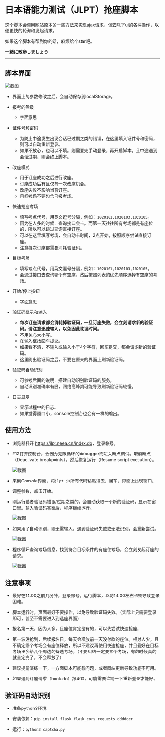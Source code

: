 # 日本语能力测试（JLPT）抢座脚本

这个脚本会调用网站原本的一些方法来实现ajax请求，但去除了ui的各种操作，以便更快的轮询和发起请求。

如果这个脚本有帮到你的话，麻烦给个star吧。

**一緒に散歩しましょう**

---

## 脚本界面

![截图](screenshot/ui-1.png)

- 界面上的参数修改之后，会自动保存到localStorage。

- 报考的等级
    - 字面意思

- 证件号和密码
    - 为防止中途发生出现会话已过期之类的错误，在这里填入证件号和密码，则可以自动重新登录。
    - 如果不放心，也可以不填。则需要先手动登录，再开启脚本。且中途遇到会话过期，则会终止脚本。

- 改座模式
    - 用于订座成功之后进行改座。
    - 订座成功后有且仅有一次改座机会。
    - 改座失败不影响当前订座。
    - 目标考场不要包含已报考场。

- 快速抢座考场
    - 填写考点代号，用英文逗号分隔，例如：`1020101,1020103,1020105`。
    - 因为在人多的时候，查询接口会卡。而第一天往往所有考场都是有座位的，所以可以跳过查询直接订座。
    - 可以在这里填写考场，会自动卡时间，2点开始，按照顺序尝试直接订座。
    - 注意每次订座都需要消耗验证码。

- 目标考场
    - 填写考点代号，用英文逗号分隔，例如：`1020101,1020103,1020105`。
    - 会通过接口去查询哪个有空座，然后按照列表的优先顺序选择有空座的考场。

- 开始/停止按钮
    - 字面意思

- 验证码显示和输入
    - **每次订座请求都会消耗掉验证码，一旦订座失败，会立刻请求新的验证码。请注意迅速输入，以免因此耽误时间。**
    - 不用关心大小写。
    - 在输入框按回车提交。
    - 如果看不清，不输入或输入小于4个字符，回车提交，都会请求新的验证码。
    - 这里刷出验证码之后，不要在原来的界面上刷新验证码。

- 验证码自动识别
    - 可参考后面的说明，搭建自动识别验证码的服务。
    - 自动识别准确率有限，网络高峰期可能导致刷新验证码较慢。

- 日志显示
    - 显示过程中的日志。
    - 如果觉得窗口小，console控制台也会有一样的输出。

## 使用方法

- 浏览器打开 <https://jlpt.neea.cn/index.do>，登录帐号。

- F12打开控制台，会因为无限循环的debugger而进入断点调试。取消断点（Deactivate breakpoints），然后恢复运行（Resume script execution）。

    ![截图](screenshot/debug.png)

- 来到Console界面，将`jlpt.js`所有代码粘贴进去，回车，界面上出现窗口。

- 调整参数，点击开始。

- 刚运行或者验证码错误/过期之类的，会自动获取一个新的验证码，显示在窗口里。输入验证码答案后，程序继续运行。

    ![截图](screenshot/ui-2.png)

- 如果用了自动识别，则无需输入，遇到验证码失败或无法识别，会重新尝试。

    ![截图](screenshot/ui-3.png)


- 程序循环查询考场信息，找到符合目标条件的有座位考场，会立刻发起订座的请求。

    ![截图](screenshot/success.png)

## 注意事项

- 最好在14:00之前几分钟，登录账号，运行脚本，以防14:00左右卡顿导致登录困难。

- 脚本运行时，页面最好不要操作，以免导致验证码失效。（实际上只需要登录即可，甚至不需要进入到选座界面）

- 报名第一天，因为人多，且座位肯定是有的，可以先尝试快速抢座。

- 第一波没抢到，后续报名日，每天会释放前一天没付款的座位。相对人少，且不确定哪个考场会有座位释放，所以不建议再使用快速抢座，并且最好在目标考场里多给几个周边的备选考场。（不要纠结一定要某个考场，有的时候真的就全定完了，不会释放了）

- 建议提前演练一下，一方面脚本可能有问题，或者网站更新导致功能不可用。

- 如果遇到订座请求（book.do）报400，可能需要注销一下重新登录才能好。

## 验证码自动识别

- 准备python3环境

- 安装依赖：`pip install flask flask_cors requests ddddocr`

- 运行：`python3 captcha.py`